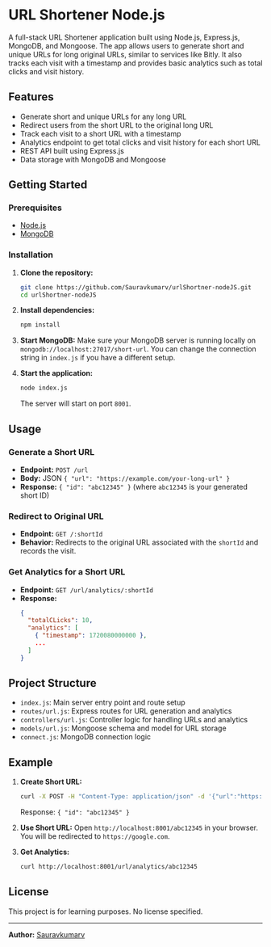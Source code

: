 # URL Shortener Node.js

A full-stack URL Shortener application built using Node.js, Express.js, MongoDB, and Mongoose. The app allows users to generate short and unique URLs for long original URLs, similar to services like Bitly. It also tracks each visit with a timestamp and provides basic analytics such as total clicks and visit history.

## Features

- Generate short and unique URLs for any long URL
- Redirect users from the short URL to the original long URL
- Track each visit to a short URL with a timestamp
- Analytics endpoint to get total clicks and visit history for each short URL
- REST API built using Express.js
- Data storage with MongoDB and Mongoose

## Getting Started

### Prerequisites

- [Node.js](https://nodejs.org/)
- [MongoDB](https://www.mongodb.com/)

### Installation

1. **Clone the repository:**
   ```bash
   git clone https://github.com/Sauravkumarv/urlShortner-nodeJS.git
   cd urlShortner-nodeJS
   ```

2. **Install dependencies:**
   ```bash
   npm install
   ```

3. **Start MongoDB:**
   Make sure your MongoDB server is running locally on `mongodb://localhost:27017/short-url`. You can change the connection string in `index.js` if you have a different setup.

4. **Start the application:**
   ```bash
   node index.js
   ```
   The server will start on port `8001`.

## Usage

### Generate a Short URL

- **Endpoint:** `POST /url`
- **Body:** JSON `{ "url": "https://example.com/your-long-url" }`
- **Response:** `{ "id": "abc12345" }` (where `abc12345` is your generated short ID)

### Redirect to Original URL

- **Endpoint:** `GET /:shortId`
- **Behavior:** Redirects to the original URL associated with the `shortId` and records the visit.

### Get Analytics for a Short URL

- **Endpoint:** `GET /url/analytics/:shortId`
- **Response:**
  ```json
  {
    "totalCLicks": 10,
    "analytics": [
      { "timestamp": 1720080000000 },
      ...
    ]
  }
  ```

## Project Structure

- `index.js`: Main server entry point and route setup
- `routes/url.js`: Express routes for URL generation and analytics
- `controllers/url.js`: Controller logic for handling URLs and analytics
- `models/url.js`: Mongoose schema and model for URL storage
- `connect.js`: MongoDB connection logic

## Example

1. **Create Short URL:**
   ```bash
   curl -X POST -H "Content-Type: application/json" -d '{"url":"https://google.com"}' http://localhost:8001/url
   ```
   Response: `{ "id": "abc12345" }`

2. **Use Short URL:**
   Open `http://localhost:8001/abc12345` in your browser. You will be redirected to `https://google.com`.

3. **Get Analytics:**
   ```bash
   curl http://localhost:8001/url/analytics/abc12345
   ```

## License

This project is for learning purposes. No license specified.

---

**Author:** [Sauravkumarv](https://github.com/Sauravkumarv)
